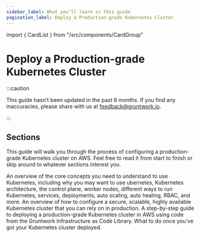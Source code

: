 ```yaml
---
sidebar_label: What you’ll learn in this guide
pagination_label: Deploy a Production-grade Kubernetes Cluster
---
```


import { CardList } from "/src/components/CardGroup"

# Deploy a Production-grade Kubernetes Cluster

:::caution

This guide hasn’t been updated in the past 6 months. If you find any inaccuracies, please share with us at feedback@gruntwork.io.

:::

## Sections

This guide will walk you through the process of configuring a production-grade Kubernetes cluster on AWS. Feel free to read it from start to finish or skip around to whatever sections interest you.

<CardList>
  <Card
    title="Core Concepts"
    href="/guides/build-it-yourself/kubernetes-cluster/core-concepts/why-kubernetes"
  >
    An overview of the core concepts you need to understand to use Kubernetes, including why you may want to use
    ubernetes, Kubernetes architecture, the control plane, worker nodes, different ways to run Kubernetes, services,
    deployments, auto scaling, auto healing, RBAC, and more.
  </Card>
  <Card
    title="Production-grade Design"
    href="/guides/build-it-yourself/kubernetes-cluster/production-grade-design/intro"
  >
    An overview of how to configure a secure, scalable, highly available Kubernetes cluster that you can rely on in
    production.
  </Card>
  <Card
    title="Deployment Walkthrough"
    href="/guides/build-it-yourself/kubernetes-cluster/deployment-walkthrough/pre-requisites"
  >
    A step-by-step guide to deploying a production-grade Kubernetes cluster in AWS using code from the Gruntwork
    Infrastructure as Code Library.
  </Card>
  <Card
    title="Next Steps"
    href="/guides/build-it-yourself/kubernetes-cluster/next-steps"
  >
    What to do once you’ve got your Kubernetes cluster deployed.
  </Card>
</CardList>
